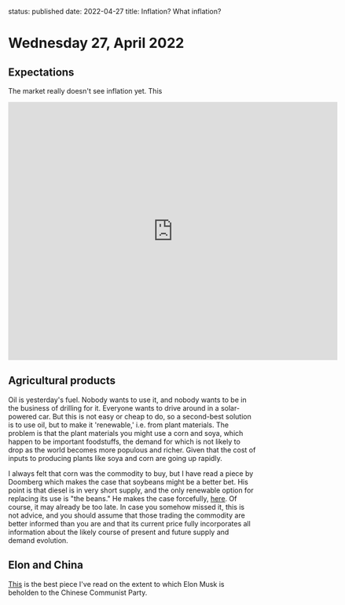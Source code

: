status: published
date: 2022-04-27
title: Inflation? What inflation?

# Wednesday 27, April 2022

## Expectations

The market really doesn't see inflation yet. This 

<iframe src="https://fred.stlouisfed.org/graph/graph-landing.php?g=OAzu&width=670&height=475" scrolling="no" frameborder="0" style="overflow:hidden; width:670px; height:525px;" allowTransparency="true" loading="lazy"></iframe>

## Agricultural products

Oil is yesterday's fuel. Nobody wants to use it, and nobody wants to be in the business of drilling for it.
Everyone wants to drive around in a solar-powered car. 
But this is not easy or cheap to do, so a second-best solution is to use oil, but to make it 'renewable,' i.e. from 
plant materials.
The problem is that the plant materials you might use a corn and soya, which happen to be important foodstuffs, 
the demand for which is not likely to drop as the world becomes more populous and richer.
Given that the cost of inputs to producing plants like soya and corn are going up rapidly.

I always felt that corn was the commodity to buy, but I have read a piece by Doomberg which makes the case that soybeans 
might be a better bet.
His point is that diesel is in very short supply, and the only renewable option for replacing its use is "the beans."
He makes the case forcefully, [here](https://doomberg.substack.com/p/diesel-for-dinner?r=nmbt&s=r&utm_campaign=post&utm_medium=web).
Of course, it may already be too late. 
In case you somehow missed it, this is not advice, and you should assume that those trading the commodity are better informed than you are and that its current price fully incorporates all information about the likely course of present and future supply and demand evolution.

## Elon and China

[This](https://mattstoller.substack.com/p/elon-musk-china-and-the-biden-collapse?r=nmbt&s=r&utm_campaign=post&utm_medium=web) is the best piece I've read on the extent to which Elon Musk is beholden to the Chinese Communist Party.


